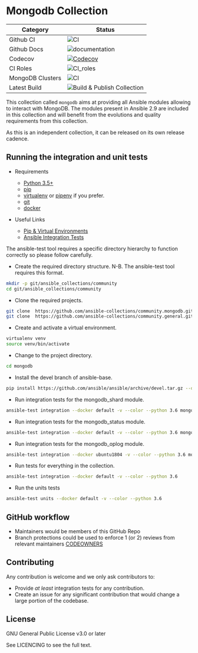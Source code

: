 # Mongodb Collection
|Category|Status|
|---|---|
|Github CI|![CI](https://github.com/ansible-collections/community.mongodb/workflows/CI/badge.svg)|
|Github Docs|![documentation](https://github.com/ansible-collections/community.mongodb/workflows/documentation/badge.svg)|
|Codecov|[![Codecov](https://img.shields.io/codecov/c/github/ansible-collections/community.mongodb)](https://codecov.io/gh/ansible-collections/community.mongodb)|
|CI Roles|![CI_roles](https://github.com/ansible-collections/community.mongodb/workflows/CI_roles/badge.svg)|
|MongoDB Clusters|![CI](https://github.com/rhysmeister/AutomatingMongoDBWithAnsible/workflows/CI/badge.svg)|
|Latest Build|![Build & Publish Collection](https://github.com/ansible-collections/community.mongodb/workflows/Build%20&%20Publish%20Collection/badge.svg)|

This collection called `mongodb` aims at providing all Ansible modules allowing to interact with MongoDB.
The modules present in Ansible 2.9 are included in this collection and will benefit from the evolutions and quality requirements from this collection.

As this is an independent collection, it can be released on its own release cadence.

## Running the integration and unit tests

* Requirements
  * [Python 3.5+](https://www.python.org/)
  * [pip](https://pypi.org/project/pip/)
  * [virtualenv](https://virtualenv.pypa.io/en/latest/) or [pipenv](https://pypi.org/project/pipenv/) if you prefer.
  * [git](https://git-scm.com/)
  * [docker](https://www.docker.com/)

* Useful Links
  * [Pip & Virtual Environments](https://docs.python-guide.org/dev/virtualenvs/)
  * [Ansible Integration Tests](https://docs.ansible.com/ansible/latest/dev_guide/testing_integration.html)

The ansible-test tool requires a specific directory hierarchy to function correctly so please follow carefully.

* Create the required directory structure. N-B. The ansible-test tool requires this format.

```bash
mkdir -p git/ansible_collections/community
cd git/ansible_collections/community
```

* Clone the required projects.

```bash
git clone  https://github.com/ansible-collections/community.mongodb.git ./mongodb
git clone  https://github.com/ansible-collections/community.general.git ./general
```

* Create and activate a virtual environment.

```bash
virtualenv venv
source venv/bin/activate
```

* Change to the project directory.

```bash
cd mongodb
```

* Install the devel branch of ansible-base.

```bash
pip install https://github.com/ansible/ansible/archive/devel.tar.gz --disable-pip-version-check
```

* Run integration tests for the mongodb_shard module.

```bash
ansible-test integration --docker default -v --color --python 3.6 mongodb_shard
```

* Run integration tests for the mongodb_status module.

```bash
ansible-test integration --docker default -v --color --python 3.6 mongodb_status
```

* Run integration tests for the mongodb_oplog module.

```bash
ansible-test integration --docker ubuntu1804 -v --color --python 3.6 mongodb_oplog
```

* Run tests for everything in the collection.

```bash
ansible-test integration --docker default -v --color --python 3.6
```

* Run the units tests

```bash
ansible-test units --docker default -v --color --python 3.6
```

## GitHub workflow

* Maintainers would be members of this GitHub Repo
* Branch protections could be used to enforce 1 (or 2) reviews from relevant maintainers [CODEOWNERS](.github/CODEOWNERS)

## Contributing

Any contribution is welcome and we only ask contributors to:
* Provide *at least* integration tests for any contribution.
* Create an issue for any significant contribution that would change a large portion of the codebase.

## License

GNU General Public License v3.0 or later

See LICENCING to see the full text. 
